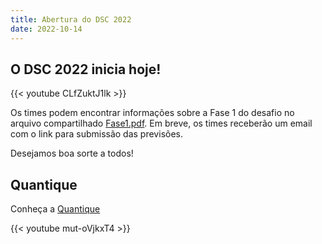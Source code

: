 ```yaml
---
title: Abertura do DSC 2022
date: 2022-10-14
---
```


## O DSC 2022 inicia hoje!

{{< youtube CLfZuktJ1lk >}}

Os times podem encontrar informações sobre a Fase 1 do desafio no arquivo compartilhado [Fase1.pdf](https://drive.google.com/file/d/1bRb8tVR6zcJWAPbPuYYXatjXuKykg0Ao/view?usp=sharing). Em breve, os times receberão um email com o link para submissão das previsões.

Desejamos boa sorte a todos!

## Quantique

Conheça a [Quantique](http://quantm3.com/)

{{< youtube mut-oVjkxT4 >}}